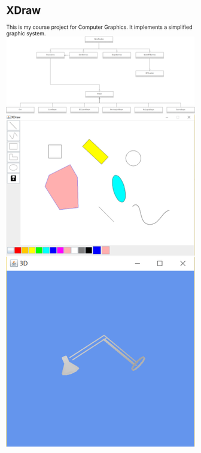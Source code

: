 # XDraw
This is my course project for Computer Graphics. It implements a simplified graphic system.
![](https://github.com/Qcer17/XDraw/blob/master/img/UML.png)
![](https://github.com/Qcer17/XDraw/blob/master/img/show0.PNG)
![](https://github.com/Qcer17/XDraw/blob/master/img/OFF.PNG)
